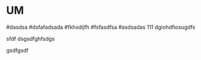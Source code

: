 # UM
#dasdsa
#dsfafadsada
#fkhsdijfh
#fsfasdfsa
#asdsadas
111
dgiohdfiosugdfs

sfdf
dsgsdfghfsdgs

gsdfgsdf
